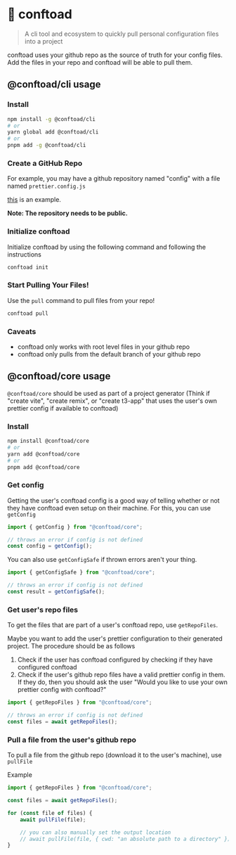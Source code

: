 # 🐸 conftoad

> A cli tool and ecosystem to quickly pull personal configuration files into a project

conftoad uses your github repo as the source of truth for your config files. Add the files in your repo and conftoad will be able to pull them.

## @conftoad/cli usage

### Install

```sh
npm install -g @conftoad/cli
# or
yarn global add @conftoad/cli
# or
pnpm add -g @conftoad/cli
```

### Create a GitHub Repo

For example, you may have a github repository named "config" with a file named `prettier.config.js`

[this](https://github.com/WLowe10/config) is an example.

**Note: The repository needs to be public.**

### Initialize conftoad

Initialize conftoad by using the following command and following the instructions

```sh
conftoad init
```

### Start Pulling Your Files!

Use the `pull` command to pull files from your repo!

```sh
conftoad pull
```

### Caveats

-   conftoad only works with root level files in your github repo
-   conftoad only pulls from the default branch of your github repo

## @conftoad/core usage

`@conftoad/core` should be used as part of a project generator (Think if "create vite", "create remix", or "create t3-app" that uses the user's own prettier config if available to conftoad)

### Install

```sh
npm install @conftoad/core
# or
yarn add @conftoad/core
# or
pnpm add @conftoad/core
```

### Get config

Getting the user's conftoad config is a good way of telling whether or not they have conftoad even setup on their machine. For this, you can use `getConfig`

```typescript
import { getConfig } from "@conftoad/core";

// throws an error if config is not defined
const config = getConfig();
```

You can also use `getConfigSafe` if thrown errors aren't your thing.

```typescript
import { getConfigSafe } from "@conftoad/core";

// throws an error if config is not defined
const result = getConfigSafe();
```

### Get user's repo files

To get the files that are part of a user's conftoad repo,
use `getRepoFiles`.

Maybe you want to add the user's prettier configuration to their generated project. The procedure should be as follows

1. Check if the user has conftoad configured by checking if they have configured conftoad
2. Check if the user's github repo files have a valid prettier config in them. If they do, then you should ask the user "Would you like to use your own prettier config with conftoad?"

```typescript
import { getRepoFiles } from "@conftoad/core";

// throws an error if config is not defined
const files = await getRepoFiles();
```

### Pull a file from the user's github repo

To pull a file from the github repo (download it to the user's machine), use `pullFile`

Example

```typescript
import { getRepoFiles } from "@conftoad/core";

const files = await getRepoFiles();

for (const file of files) {
	await pullFile(file);

	// you can also manually set the output location
	// await pullFile(file, { cwd: "an absolute path to a directory" });
}
```
